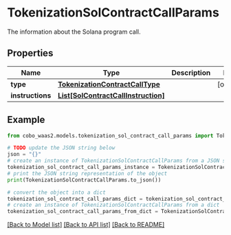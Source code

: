 # TokenizationSolContractCallParams

The information about the Solana program call.

## Properties

Name | Type | Description | Notes
------------ | ------------- | ------------- | -------------
**type** | [**TokenizationContractCallType**](TokenizationContractCallType.md) |  | [optional] 
**instructions** | [**List[SolContractCallInstruction]**](SolContractCallInstruction.md) |  | 

## Example

```python
from cobo_waas2.models.tokenization_sol_contract_call_params import TokenizationSolContractCallParams

# TODO update the JSON string below
json = "{}"
# create an instance of TokenizationSolContractCallParams from a JSON string
tokenization_sol_contract_call_params_instance = TokenizationSolContractCallParams.from_json(json)
# print the JSON string representation of the object
print(TokenizationSolContractCallParams.to_json())

# convert the object into a dict
tokenization_sol_contract_call_params_dict = tokenization_sol_contract_call_params_instance.to_dict()
# create an instance of TokenizationSolContractCallParams from a dict
tokenization_sol_contract_call_params_from_dict = TokenizationSolContractCallParams.from_dict(tokenization_sol_contract_call_params_dict)
```
[[Back to Model list]](../README.md#documentation-for-models) [[Back to API list]](../README.md#documentation-for-api-endpoints) [[Back to README]](../README.md)



